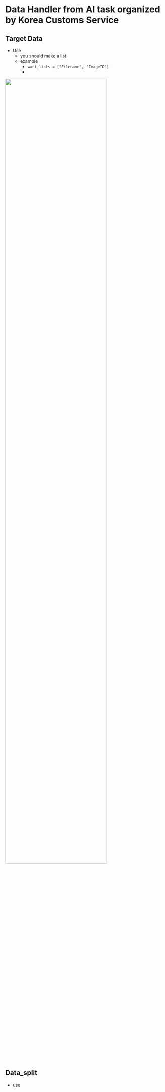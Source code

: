 # Data Handler from AI task organized by Korea Customs Service

## Target Data
- Use
    - you should make a list
    - example
        - ```want_lists = ["Filename", "ImageID"]```
        - 
<img width="80%" src="[{이미지 경로}](https://user-images.githubusercontent.com/5304511/212616576-72e0c668-7b10-43fe-9491-351f3cc8e3eb.png
)"/>

## Data_split
- use
